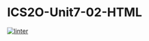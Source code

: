 # ICS2O-Unit7-02-HTML
[![linter](https://github.com/Hashir14/ICS2O-Unit7-02-HTML/workflows/linter/badge.svg)](https://github.com/marketplace/actions/super-linter)
